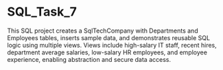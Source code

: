 # SQL_Task_7
This SQL project creates a SqlTechCompany with Departments and Employees tables, inserts sample data, and demonstrates reusable SQL logic using multiple views. Views include high-salary IT staff, recent hires, department average salaries, low-salary HR employees, and employee experience, enabling abstraction and secure data access.
